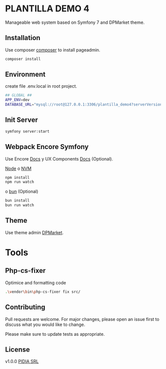 # PLANTILLA DEMO 4

Manageable web system based on Symfony 7 and DPMarket theme.

## Installation

Use composer [composer](https://getcomposer.org/) to install pageadmin.

```bash
composer install
```

## Environment

create file .env.local in root project.
```bash
## GLOBAL ##
APP_ENV=dev
DATABASE_URL="mysql://root@127.0.0.1:3306/plantilla_demo4?serverVersion=8.2.0&charset=utf8mb4"
```

## Init Server

```bash
symfony server:start
```

## Webpack Encore Symfony
Use Encore [Docs](https://symfony.com/doc/current/frontend/encore/index.html) y 
UX Components [Docs](https://ux.symfony.com/) (Optional).

[Node](https://nodejs.org/) o [NVM](https://github.com/coreybutler/nvm-windows)
```bash
npm install
npm run watch
```
o [bun](https://bun.sh/) (Optional)
```bash
bun install
bun run watch
```

## Theme
Use theme admin [DPMarket](https://wowtheme7.com/tf/dpmarket/index.html).


# Tools
## Php-cs-fixer
Optimice and formatting code
```bash
.\vendor\bin\php-cs-fixer fix src/
```

## Contributing
Pull requests are welcome. For major changes, please open an issue first to discuss what you would like to change.

Please make sure to update tests as appropriate.

## License
v1.0.0 [PIDIA SRL](http://www.pidia.pe/)